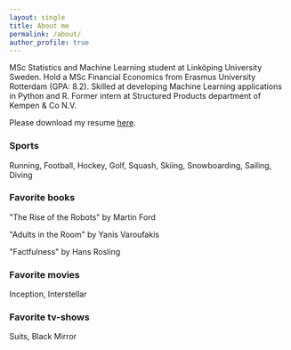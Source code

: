 ```yaml
---
layout: single
title: About me
permalink: /about/
author_profile: true
---
```


MSc Statistics and Machine Learning student at Linköping University Sweden. Hold a MSc Financial Economics from Erasmus University Rotterdam (GPA: 8.2). Skilled at developing Machine Learning applications in Python and R. Former intern at Structured Products department of Kempen & Co N.V.

Please download my resume [here](https://github.com/Thijsq/Curriculum-Vitae/raw/master/CV_Resume_2_page.pdf).

### Sports
Running, Football, Hockey, Golf, Squash, Skiing, Snowboarding, Sailing, Diving

### Favorite books
"The Rise of the Robots" by Martin Ford

"Adults in the Room" by Yanis Varoufakis

"Factfulness" by Hans Rosling

### Favorite movies
Inception, Interstellar

### Favorite tv-shows
Suits, Black Mirror

